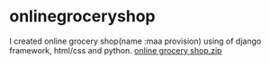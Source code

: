 # onlinegroceryshop
I created online grocery shop(name :maa provision) using of django framework, html/css and python.
[online grocery shop.zip](https://github.com/zarvis001/onlinegroceryshop/files/8773120/online.grocery.shop.zip)
